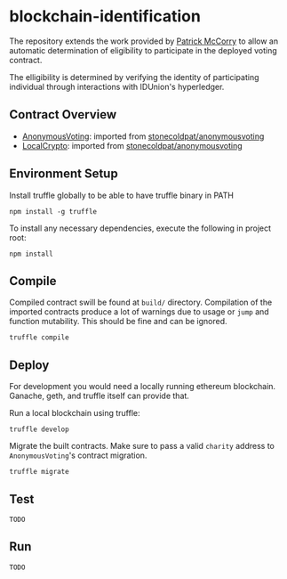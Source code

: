 # blockchain-identification

The repository extends the work provided by [Patrick
McCorry](https://github.com/stonecoldpat/anonymousvoting) to allow an automatic
determination of eligibility to participate in the deployed voting contract.

The elligibility is determined by verifying the identity of participating
individual through interactions with IDUnion's hyperledger.

## Contract Overview

- [AnonymousVoting](contracts/AnonymousVoting.sol): imported from
  [stonecoldpat/anonymousvoting](https://github.com/stonecoldpat/anonymousvoting)
- [LocalCrypto](contracts/LocalCrypto.sol): imported from
  [stonecoldpat/anonymousvoting](https://github.com/stonecoldpat/anonymousvoting)

## Environment Setup

Install truffle globally to be able to have truffle binary in PATH

```
npm install -g truffle
```

To install any necessary dependencies, execute the following in project root:

```
npm install
```

## Compile

Compiled contract swill be found at `build/` directory. Compilation of the imported
contracts produce a lot of warnings due to usage or `jump` and function
mutability. This should be fine and can be ignored.

```
truffle compile
```

## Deploy

For development you would need a locally running ethereum blockchain. Ganache,
geth, and truffle itself can provide that.

Run a local blockchain using truffle:

```
truffle develop
```

Migrate the built contracts. Make sure to pass a valid `charity` address to
`AnonymousVoting`'s contract migration.

```
truffle migrate
```

## Test

```
TODO
```

## Run

```
TODO
```


